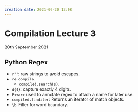 ```yaml
---
creation date: 2021-09-20 13:08
---
```

#  Compilation Lecture 3
20th September 2021

## Python Regex
- `r""`: raw strings to avoid escapes.
- `re.compile`.
	- `compiled.search(s)`.
- `d{4}`: capture exactly 4 digits.
- `P<var>` used to annotate regex to attach a name for later use.
- `compiled.finditer`: Returns an iterator of match objects.
- `\b`: Filler for word boundary.
